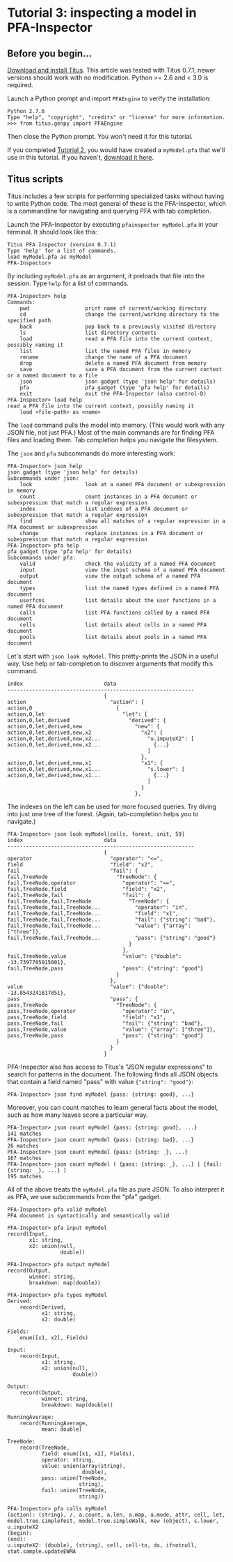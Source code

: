# Tutorial 3: inspecting a model in PFA-Inspector

## Before you begin...

[Download and install Titus](Installation#case-4-you-want-to-install-titus-in-python).  This article was tested with Titus 0.7.1; newer versions should work with no modification.  Python >= 2.6 and < 3.0 is required.

Launch a Python prompt and import `PFAEngine` to verify the installation:

    Python 2.7.6
    Type "help", "copyright", "credits" or "license" for more information.
    >>> from titus.genpy import PFAEngine

Then close the Python prompt. You won't need it for this tutorial.

If you completed [Tutorial 2](Tutorial-Small-Model-R), you would have created a `myModel.pfa` that we'll use in this tutorial. If you haven't, [download it here](https://github.com/opendatagroup/hadrian/wiki/model/myModel.pfa).

## Titus scripts

Titus includes a few scripts for performing specialized tasks without having to write Python code. The most general of these is the PFA-Inspector, which is a commandline for navigating and querying PFA with tab completion.

Launch the PFA-Inspector by executing `pfainspector myModel.pfa` in your terminal. It should look like this:

```
Titus PFA Inspector (version 0.7.1)
Type 'help' for a list of commands.
load myModel.pfa as myModel
PFA-Inspector> 
```

By including `myModel.pfa` as an argument, it preloads that file into the session. Type `help` for a list of commands.

```
PFA-Inspector> help
Commands:
    pwd                  print name of current/working directory
    cd                   change the current/working directory to the specified path
    back                 pop back to a previously visited directory
    ls                   list directory contents
    load                 read a PFA file into the current context, possibly naming it
    list                 list the named PFA files in memory
    rename               change the name of a PFA document
    drop                 delete a named PFA document from memory
    save                 save a PFA document from the current context or a named document to a file
    json                 json gadget (type 'json help' for details)
    pfa                  pfa gadget (type 'pfa help' for details)
    exit                 exit the PFA-Inspector (also control-D)
PFA-Inspector> load help
read a PFA file into the current context, possibly naming it
    load <file-path> as <name>
```

The `load` command pulls the model into memory. (This would work with any JSON file, not just PFA.) Most of the main commands are for finding PFA files and loading them. Tab completion helps you navigate the filesystem.

The `json` and `pfa` subcommands do more interesting work:

```
PFA-Inspector> json help
json gadget (type 'json help' for details)
Subcommands under json:
    look                 look at a named PFA document or subexpression in memory
    count                count instances in a PFA document or subexpression that match a regular expression
    index                list indexes of a PFA document or subexpression that match a regular expression
    find                 show all matches of a regular expression in a PFA document or subexpression
    change               replace instances in a PFA document or subexpression that match a regular expression
PFA-Inspector> pfa help
pfa gadget (type 'pfa help' for details)
Subcommands under pfa:
    valid                check the validity of a named PFA document
    input                view the input schema of a named PFA document
    output               view the output schema of a named PFA document
    types                list the named types defined in a named PFA document
    userfcns             list details about the user functions in a named PFA document
    calls                list PFA functions called by a named PFA document
    cells                list details about cells in a named PFA document
    pools                list details about pools in a named PFA document
```

Let's start with `json look myModel`. This pretty-prints the JSON in a useful way. Use help or tab-completion to discover arguments that modify this command.

```
index                          data
------------------------------------------------------------
                               {
action                           "action": [
action,0                           {
action,0,let                         "let": {
action,0,let,derived                   "derived": {
action,0,let,derived,new                 "new": {
action,0,let,derived,new,x2                "x2": {
action,0,let,derived,new,x2...               "u.imputeX2": [
action,0,let,derived,new,x2...                 {...}
                                             ]
                                           },
action,0,let,derived,new,x1                "x1": {
action,0,let,derived,new,x1...               "s.lower": [
action,0,let,derived,new,x1...                 {...}
                                             ]
                                           }
                                         },
```

The indexes on the left can be used for more focused queries. Try diving into just one tree of the forest. (Again, tab-completion helps you to navigate.)

```
PFA-Inspector> json look myModel[cells, forest, init, 59]
index                          data
------------------------------------------------------------
                               {
operator                         "operator": "<=",
field                            "field": "x2",
fail                             "fail": {
fail,TreeNode                      "TreeNode": {
fail,TreeNode,operator               "operator": "<=",
fail,TreeNode,field                  "field": "x2",
fail,TreeNode,fail                   "fail": {
fail,TreeNode,fail,TreeNode            "TreeNode": {
fail,TreeNode,fail,TreeNode...           "operator": "in",
fail,TreeNode,fail,TreeNode...           "field": "x1",
fail,TreeNode,fail,TreeNode...           "fail": {"string": "bad"},
fail,TreeNode,fail,TreeNode...           "value": {"array": ["three"]},
fail,TreeNode,fail,TreeNode...           "pass": {"string": "good"}
                                       }
                                     },
fail,TreeNode,value                  "value": {"double": -13.7397705915001},
fail,TreeNode,pass                   "pass": {"string": "good"}
                                   }
                                 },
value                            "value": {"double": -13.8543241817851},
pass                             "pass": {
pass,TreeNode                      "TreeNode": {
pass,TreeNode,operator               "operator": "in",
pass,TreeNode,field                  "field": "x1",
pass,TreeNode,fail                   "fail": {"string": "bad"},
pass,TreeNode,value                  "value": {"array": ["three"]},
pass,TreeNode,pass                   "pass": {"string": "good"}
                                   }
                                 }
                               }
```

PFA-Inspector also has access to Titus's "JSON regular expressions" to search for patterns in the document. The following finds all JSON objects that contain a field named "pass" with value `{"string": "good"}`:

```
PFA-Inspector> json find myModel {pass: {string: good}, ...}
```

Moreover, you can count matches to learn general facts about the model, such as how many leaves score a particular way.

```
PFA-Inspector> json count myModel {pass: {string: good}, ...}
141 matches
PFA-Inspector> json count myModel {pass: {string: bad}, ...}
26 matches
PFA-Inspector> json count myModel {pass: {string: _}, ...}
167 matches
PFA-Inspector> json count myModel ( {pass: {string: _}, ...} | {fail: {string: _}, ...} )
195 matches
```

All of the above treats the `myModel.pfa` file as pure JSON. To also interpret it as PFA, we use subcommands from the "pfa" gadget.

```
PFA-Inspector> pfa valid myModel
PFA document is syntactically and semantically valid
```

```
PFA-Inspector> pfa input myModel
record(Input,
       x1: string,
       x2: union(null,
                 double))
```

```
PFA-Inspector> pfa output myModel
record(Output,
       winner: string,
       breakdown: map(double))
```

```
PFA-Inspector> pfa types myModel
Derived:
    record(Derived,
           x1: string,
           x2: double)

Fields:
    enum([x1, x2], Fields)

Input:
    record(Input,
           x1: string,
           x2: union(null,
                     double))

Output:
    record(Output,
           winner: string,
           breakdown: map(double))

RunningAverage:
    record(RunningAverage,
           mean: double)

TreeNode:
    record(TreeNode,
           field: enum([x1, x2], Fields),
           operator: string,
           value: union(array(string),
                        double),
           pass: union(TreeNode,
                       string),
           fail: union(TreeNode,
                       string))
```

```
PFA-Inspector> pfa calls myModel
(action): (string), /, a.count, a.len, a.map, a.mode, attr, cell, let, model.tree.simpleTest, model.tree.simpleWalk, new (object), s.lower, u.imputeX2
(begin): 
(end): 
u.imputeX2: (double), (string), cell, cell-to, do, ifnotnull, stat.sample.updateEWMA
```

